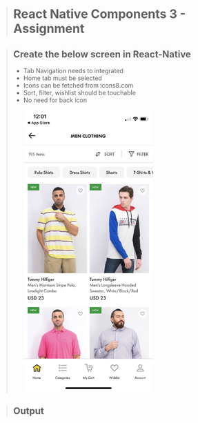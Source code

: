 ># React Native Components 3 - Assignment

> ## Create the below screen in React-Native 
> - Tab Navigation needs to integrated 
> - Home tab must be selected 
> - Icons can be fetched from icons8.com 
> - Sort, filter, wishlist should be touchable
> - No need for back icon  <br> <br>
> <img width= "300px" src="./src/asset/ques.jpeg"></img>


> ## Output 